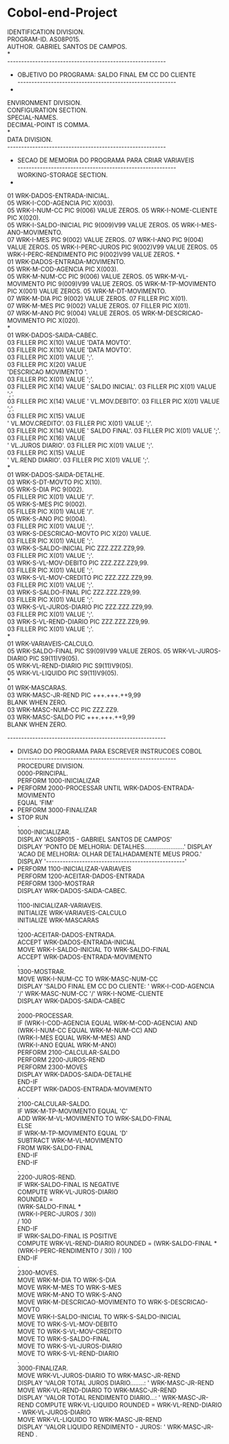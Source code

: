 # Cobol-end-Project

 IDENTIFICATION                  DIVISION.                  
 PROGRAM-ID.                     AS08P015.                  
 AUTHOR.         GABRIEL SANTOS DE CAMPOS.                  
*                                                           
*---------------------------------------------------------* 
* OBJETIVO DO PROGRAMA: SALDO FINAL EM CC DO CLIENTE        
*---------------------------------------------------------* 
*                                                           
 ENVIRONMENT                     DIVISION.                  
 CONFIGURATION                    SECTION.                  
 SPECIAL-NAMES.                                             
     DECIMAL-POINT IS COMMA.                                
*                                                           
 DATA                            DIVISION.                  
*---------------------------------------------------------* 
* SECAO DE MEMORIA DO PROGRAMA PARA CRIAR VARIAVEIS             
*---------------------------------------------------------*     
 WORKING-STORAGE                 SECTION.                       
*                                                               
 01 WRK-DADOS-ENTRADA-INICIAL.                                  
     05 WRK-I-COD-AGENCIA            PIC X(003).                
     05 WRK-I-NUM-CC                 PIC 9(006)     VALUE ZEROS.
     05 WRK-I-NOME-CLIENTE           PIC X(020).                
     05 WRK-I-SALDO-INICIAL          PIC 9(009)V99  VALUE ZEROS.
     05 WRK-I-MES-ANO-MOVIMENTO.                                
         07 WRK-I-MES                PIC 9(002)     VALUE ZEROS.
         07 WRK-I-ANO                PIC 9(004)     VALUE ZEROS.
     05 WRK-I-PERC-JUROS             PIC 9(002)V99  VALUE ZEROS.
     05 WRK-I-PERC-RENDIMENTO        PIC 9(002)V99  VALUE ZEROS.
*                                                               
 01 WRK-DADOS-ENTRADA-MOVIMENTO.                                 
     05 WRK-M-COD-AGENCIA            PIC X(003).                 
     05 WRK-M-NUM-CC                 PIC 9(006)     VALUE ZEROS. 
     05 WRK-M-VL-MOVIMENTO           PIC 9(009)V99  VALUE ZEROS. 
     05 WRK-M-TP-MOVIMENTO           PIC X(001)     VALUE ZEROS. 
     05 WRK-M-DT-MOVIMENTO.                                      
         07 WRK-M-DIA                PIC 9(002)     VALUE ZEROS. 
         07 FILLER                   PIC X(01).                  
         07 WRK-M-MES                PIC 9(002)     VALUE ZEROS. 
         07 FILLER                   PIC X(01).                  
         07 WRK-M-ANO                PIC 9(004)     VALUE ZEROS. 
     05 WRK-M-DESCRICAO-MOVIMENTO    PIC X(020).                 
*                                                                
 01  WRK-DADOS-SAIDA-CABEC.                                      
     03 FILLER                   PIC X(10) VALUE 'DATA MOVTO'.   
     03 FILLER                   PIC X(10) VALUE 'DATA MOVTO'.    
     03 FILLER                   PIC X(01) VALUE ';'.             
     03 FILLER                   PIC X(20) VALUE                  
                                       'DESCRICAO MOVIMENTO '.    
     03 FILLER                   PIC X(01) VALUE ';'.             
     03 FILLER                   PIC X(14) VALUE ' SALDO INICIAL'.
     03 FILLER                   PIC X(01) VALUE ';'.             
     03 FILLER                   PIC X(14) VALUE ' VL.MOV.DEBITO'.
     03 FILLER                   PIC X(01) VALUE ';'.             
     03 FILLER                   PIC X(15) VALUE                  
                                                ' VL.MOV.CREDITO'.
     03 FILLER                   PIC X(01) VALUE ';'.             
     03 FILLER                   PIC X(14) VALUE '   SALDO FINAL'.
     03 FILLER                   PIC X(01) VALUE ';'.             
     03 FILLER                   PIC X(16) VALUE                  
                                               ' VL.JUROS DIARIO'.
     03 FILLER                   PIC X(01) VALUE ';'.             
     03 FILLER                   PIC X(15) VALUE                  
                                                ' VL.REND DIARIO'.
     03 FILLER                   PIC X(01) VALUE ';'.             
*                                                                 
 01  WRK-DADOS-SAIDA-DETALHE.                                     
     03 WRK-S-DT-MOVTO           PIC X(10).                       
         05 WRK-S-DIA            PIC 9(002).                      
         05 FILLER               PIC X(01) VALUE '/'.             
         05 WRK-S-MES            PIC 9(002).                      
         05 FILLER               PIC X(01) VALUE '/'.             
         05 WRK-S-ANO            PIC 9(004).                      
     03 FILLER                   PIC X(01) VALUE ';'.             
     03 WRK-S-DESCRICAO-MOVTO    PIC X(20) VALUE.                 
     03 FILLER                   PIC X(01) VALUE ';'.             
     03 WRK-S-SALDO-INICIAL      PIC ZZZ.ZZZ.ZZ9,99.           
     03 FILLER                   PIC X(01) VALUE ';'.          
     03 WRK-S-VL-MOV-DEBITO      PIC ZZZ.ZZZ.ZZ9,99.           
     03 FILLER                   PIC X(01) VALUE ';'.          
     03 WRK-S-VL-MOV-CREDITO     PIC ZZZ.ZZZ.ZZ9,99.           
     03 FILLER                   PIC X(01) VALUE ';'.          
     03 WRK-S-SALDO-FINAL        PIC ZZZ.ZZZ.ZZ9,99.           
     03 FILLER                   PIC X(01) VALUE ';'.          
     03 WRK-S-VL-JUROS-DIARIO    PIC ZZZ.ZZZ.ZZ9,99.           
     03 FILLER                   PIC X(01) VALUE ';'.          
     03 WRK-S-VL-REND-DIARIO     PIC ZZZ.ZZZ.ZZ9,99.           
     03 FILLER                   PIC X(01) VALUE ';'.          
*                                                              
 01 WRK-VARIAVEIS-CALCULO.                                     
    05 WRK-SALDO-FINAL              PIC S9(09)V99  VALUE ZEROS.
    05 WRK-VL-JUROS-DIARIO          PIC S9(11)V9(05).            
    05 WRK-VL-REND-DIARIO           PIC S9(11)V9(05).            
    05 WRK-VL-LIQUIDO               PIC S9(11)V9(05).            
*                                                                
 01 WRK-MASCARAS.                                                
     03  WRK-MASC-JR-REND               PIC +++.+++.++9,99       
                                        BLANK WHEN ZERO.         
     03  WRK-MASC-NUM-CC                PIC ZZZ.ZZ9.             
     03  WRK-MASC-SALDO                 PIC +++.+++.++9,99       
                                        BLANK WHEN ZERO.         
                                                                 
*---------------------------------------------------------*      
* DIVISAO DO PROGRAMA PARA ESCREVER INSTRUCOES COBOL             
*---------------------------------------------------------*      
 PROCEDURE                       DIVISION.                       
 0000-PRINCIPAL.                                                 
     PERFORM  1000-INICIALIZAR                                   
*                                                                
     PERFORM  2000-PROCESSAR UNTIL WRK-DADOS-ENTRADA-MOVIMENTO   
                             EQUAL 'FIM'                         
*                                                                
     PERFORM  3000-FINALIZAR                                     
*                                                                
     STOP RUN                                                    
     .                                                           
 1000-INICIALIZAR.                                               
     DISPLAY 'AS08P015 - GABRIEL SANTOS DE CAMPOS'               
     DISPLAY 'PONTO DE MELHORIA: DETALHES.......................'
     DISPLAY 'ACAO  DE MELHORIA: OLHAR DETALHADAMENTE MEUS PROG.'
     DISPLAY '--------------------------------------------------'
*                                                               
     PERFORM 1100-INICIALIZAR-VARIAVEIS                         
     PERFORM 1200-ACEITAR-DADOS-ENTRADA                         
     PERFORM 1300-MOSTRAR                                       
     DISPLAY WRK-DADOS-SAIDA-CABEC.                             
     .                                                          
 1100-INICIALIZAR-VARIAVEIS.                                    
     INITIALIZE WRK-VARIAVEIS-CALCULO                           
     INITIALIZE WRK-MASCARAS                                    
     .                                                          
 1200-ACEITAR-DADOS-ENTRADA.                                    
     ACCEPT WRK-DADOS-ENTRADA-INICIAL                           
     MOVE WRK-I-SALDO-INICIAL       TO WRK-SALDO-FINAL          
     ACCEPT WRK-DADOS-ENTRADA-MOVIMENTO                         
     .                                                         
1300-MOSTRAR.                                                    
     MOVE WRK-I-NUM-CC              TO WRK-MASC-NUM-CC            
     DISPLAY 'SALDO FINAL EM CC DO CLIENTE: ' WRK-I-COD-AGENCIA   
     '/' WRK-MASC-NUM-CC '/' WRK-I-NOME-CLIENTE                   
     DISPLAY WRK-DADOS-SAIDA-CABEC                                
     .                                                            
 2000-PROCESSAR.                                                  
     IF  (WRK-I-COD-AGENCIA         EQUAL WRK-M-COD-AGENCIA) AND  
         (WRK-I-NUM-CC              EQUAL WRK-M-NUM-CC)      AND  
         (WRK-I-MES                 EQUAL WRK-M-MES)         AND  
         (WRK-I-ANO                 EQUAL WRK-M-ANO)              
         PERFORM 2100-CALCULAR-SALDO                              
         PERFORM 2200-JUROS-REND                                  
         PERFORM 2300-MOVES                                       
         DISPLAY WRK-DADOS-SAIDA-DETALHE                          
     END-IF                                                       
     ACCEPT WRK-DADOS-ENTRADA-MOVIMENTO                           
     .                                                            
 2100-CALCULAR-SALDO.                                             
     IF  WRK-M-TP-MOVIMENTO         EQUAL 'C'                     
         ADD WRK-M-VL-MOVIMENTO     TO WRK-SALDO-FINAL            
     ELSE                                                         
         IF  WRK-M-TP-MOVIMENTO     EQUAL 'D'                     
             SUBTRACT WRK-M-VL-MOVIMENTO                          
                                    FROM WRK-SALDO-FINAL          
         END-IF                                                   
     END-IF                                                       
     .                                                            
 2200-JUROS-REND.                                                 
     IF  WRK-SALDO-FINAL            IS NEGATIVE                   
         COMPUTE WRK-VL-JUROS-DIARIO                              
                                    ROUNDED =                     
                                       (WRK-SALDO-FINAL *         
                                      (WRK-I-PERC-JUROS / 30))    
                                       / 100                      
     END-IF                                                       
     IF  WRK-SALDO-FINAL            IS POSITIVE                   
         COMPUTE WRK-VL-REND-DIARIO ROUNDED = (WRK-SALDO-FINAL *  
                                    (WRK-I-PERC-RENDIMENTO / 30)) 
                                     / 100                        
     END-IF                                                       
     .                                                            
 2300-MOVES.                                                      
     MOVE WRK-M-DIA                 TO WRK-S-DIA                  
     MOVE WRK-M-MES                 TO WRK-S-MES                  
     MOVE WRK-M-ANO                 TO WRK-S-ANO                  
     MOVE WRK-M-DESCRICAO-MOVIMENTO TO WRK-S-DESCRICAO-MOVTO      
     MOVE WRK-I-SALDO-INICIAL       TO WRK-S-SALDO-INICIAL        
     MOVE                           TO WRK-S-VL-MOV-DEBITO        
     MOVE                           TO WRK-S-VL-MOV-CREDITO       
     MOVE                           TO WRK-S-SALDO-FINAL          
     MOVE                           TO WRK-S-VL-JUROS-DIARIO      
     MOVE                           TO WRK-S-VL-REND-DIARIO       
     .                                                            
 3000-FINALIZAR.                                                  
     MOVE WRK-VL-JUROS-DIARIO       TO WRK-MASC-JR-REND           
     DISPLAY 'VALOR TOTAL JUROS DIARIO........: ' WRK-MASC-JR-REND
     MOVE WRK-VL-REND-DIARIO        TO WRK-MASC-JR-REND           
     DISPLAY 'VALOR TOTAL RENDIMENTO DIARIO...: ' WRK-MASC-JR-REND
     COMPUTE WRK-VL-LIQUIDO         ROUNDED = WRK-VL-REND-DIARIO  
                                    - WRK-VL-JUROS-DIARIO         
     MOVE WRK-VL-LIQUIDO            TO WRK-MASC-JR-REND           
     DISPLAY 'VALOR LIQUIDO RENDIMENTO - JUROS: ' WRK-MASC-JR-REND
     .                                                            
